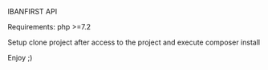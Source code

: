IBANFIRST API

Requirements:
php >=7.2

Setup
clone project
after access to the project and execute composer install

Enjoy ;)
